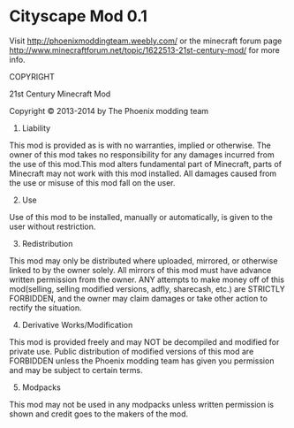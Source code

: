 Cityscape Mod 0.1
=================

Visit http://phoenixmoddingteam.weebly.com/ or the minecraft forum page http://www.minecraftforum.net/topic/1622513-21st-century-mod/ for more info.

COPYRIGHT

21st Century Minecraft Mod

Copyright © 2013-2014 by The Phoenix modding team

1. Liability

This mod is provided as is with no warranties, implied or otherwise. The owner of this mod takes no responsibility for any damages incurred from the use of this mod.This mod alters fundamental part of Minecraft, parts of Minecraft may not work with this mod installed. All damages caused from the use or misuse of this mod fall on the user.

2. Use

Use of this mod to be installed, manually or automatically, is given to the user without restriction.

3. Redistribution

This mod may only be distributed where uploaded, mirrored, or otherwise linked to by the owner solely. All mirrors of this mod must have advance written permission from the owner. ANY attempts to make money off of this mod(selling, selling modified versions, adfly, sharecash, etc.) are STRICTLY FORBIDDEN, and the owner may claim damages or take other action to rectify the situation.

4. Derivative Works/Modification

This mod is provided freely and may NOT be decompiled and modified for private use. Public distribution of modified versions of this mod are FORBIDDEN unless the Phoenix modding team has given you permission and may be subject to certain terms. 

5. Modpacks

This mod may not be used in any modpacks unless written permission is shown and credit goes to the makers of the mod.
